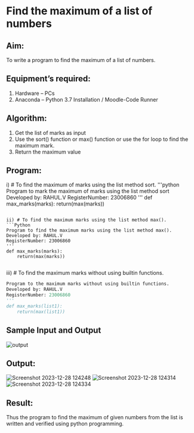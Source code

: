 # Find the maximum of a list of numbers
## Aim:
To write a program to find the maximum of a list of numbers.
## Equipment’s required:
1.	Hardware – PCs
2.	Anaconda – Python 3.7 Installation / Moodle-Code Runner
## Algorithm:
1.	Get the list of marks as input
2.	Use the sort() function or max() function or use the for loop to find the maximum mark.
3.	Return the maximum value
## Program:

i)	# To find the maximum of marks using the list method sort.
'''python 
Program to mark the maximum of marks using the list method sort
Developed by: RAHUL.V
RegisterNumber: 23006860
'''
def max_marks(marks):
    return(max(marks))


```

ii)	# To find the maximum marks using the list method max().
```Python
Program to find the maximum marks using the list method max().
Developed by: RAHUL.V
RegisterNumber: 23006860
'''
def max_marks(marks):
    return(max(marks))


```

iii) # To find the maximum marks without using builtin functions.
```Python
Program to the maximum marks without using builtin functions.
Developed by: RAHUL.V
RegisterNumber: 23006860
'''
def max_marks(list1):
    return(max(list1))


```
## Sample Input and Output
![output](./img/max_marks1.jpg) 

## Output:
![Screenshot 2023-12-28 124248](https://github.com/23006860/FindMaximum/assets/139841752/9ede58ab-bb43-41e2-867e-f86ea208adaa)
![Screenshot 2023-12-28 124314](https://github.com/23006860/FindMaximum/assets/139841752/f1e95f53-0a59-4e0a-b872-1639e81c2daf)
![Screenshot 2023-12-28 124334](https://github.com/23006860/FindMaximum/assets/139841752/581a9255-5321-4531-aa20-ea489dd1c5f2)




## Result:
Thus the program to find the maximum of given numbers from the list is written and verified using python programming.
